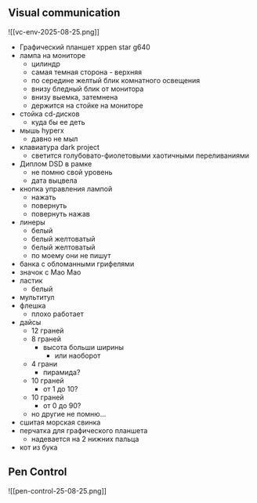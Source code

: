 ## Visual communication

![[vc-env-2025-08-25.png]]

- Графический планшет xppen star g640
- лампа на мониторе
	- цилиндр
	- самая темная сторона - верхняя 
	- по середине желтый блик комнатного освещения
	- внизу бледный блик от монитора
	- внизу выемка, затемнена
	- держится на стойке на мониторе
- стойка cd-дисков
	- куда бы ее деть
- мышь hyperx
	- давно не мыл
- клавиатура dark project
	- светится голубовато-фиолетовыми хаотичными переливаниями
- Диплом DSD в рамке
	- не помню свой уровень
	- дата выцвела
- кнопка управления лампой
	- нажать
	- повернуть
	- повернуть нажав
- линеры
	- белый
	- белый желтоватый
	- белый желтоватый
	- по моему они не пишут
- банка с обломанными грифелями
- значок с Мао Мао
- ластик
	- белый
- мультитул
- флешка
	- плохо работает
- дайсы
	- 12 граней
	- 8 граней
		- высота больши ширины
			- или наоборот
	- 4 грани
		- пирамида?
	- 10 граней
		- от 1 до 10?
	- 10 граней
		- от 0 до 90?
	- но другие не помню...
- сшитая морская свинка
- перчатка для графического планшета
	- надевается на 2 нижних пальца
- кот из бука

## Pen Control

![[pen-control-25-08-25.png]]

